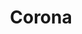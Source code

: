 ---
title: Corona
date: 
draft: false

# descripcion
description : Anillo de plata 925

materials: Plata 925

color: Plateado

dimensions: 18mm diámetro

code: 05-23-0597

type: "Anillos"

categories: []

price: $2.180,00

# Images
# first image will be shown in the product page
images:
  # - image: "images/path_to_image"
  # La ubicacion de las imagenes es imagenes/Anillos/Anillos.Plata/05-23-0597-corona
  - image: "./images/anillos/plata/05-23-0597.JPG"
---
